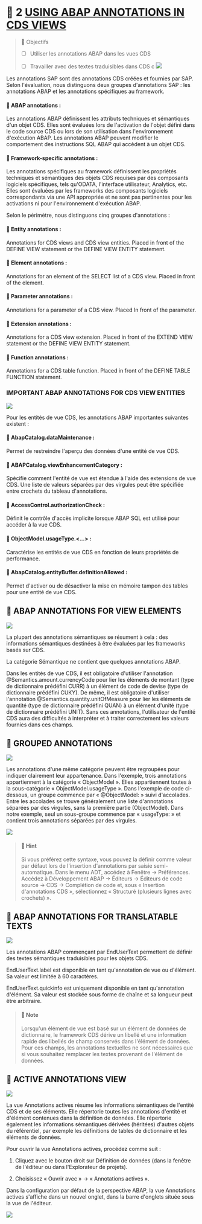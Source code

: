 # 🌸 2 [USING ABAP ANNOTATIONS IN CDS VIEWS](https://learning.sap.com/learning-journeys/acquire-core-abap-skills/using-abap-annotations-in-cds-views_fcda7ade-1bb7-4c79-8b1f-0f20c7f45a70)

> 🌺 Objectifs
>
> - [ ] Utiliser les annotations ABAP dans les vues CDS
>
> - [ ] Travailler avec des textes traduisibles dans CDS
>       c
>       ![](./assets/ABAP_Annotations_for_.png)

Les annotations SAP sont des annotations CDS créées et fournies par SAP. Selon l'évaluation, nous distinguons deux groupes d'annotations SAP : les annotations ABAP et les annotations spécifiques au framework.

#### 💮 **ABAP annotations** :

Les annotations ABAP définissent les attributs techniques et sémantiques d'un objet CDS. Elles sont évaluées lors de l'activation de l'objet défini dans le code source CDS ou lors de son utilisation dans l'environnement d'exécution ABAP. Les annotations ABAP peuvent modifier le comportement des instructions SQL ABAP qui accèdent à un objet CDS.

#### 💮 **Framework-specific annotations** :

Les annotations spécifiques au framework définissent les propriétés techniques et sémantiques des objets CDS requises par des composants logiciels spécifiques, tels qu'ODATA, l'interface utilisateur, Analytics, etc. Elles sont évaluées par les frameworks des composants logiciels correspondants via une API appropriée et ne sont pas pertinentes pour les activations ni pour l'environnement d'exécution ABAP.

Selon le périmètre, nous distinguons cinq groupes d'annotations :

#### 💮 **Entity annotations** :

Annotations for CDS views and CDS view entities. Placed in front of the DEFINE VIEW statement or the DEFINE VIEW ENTITY statement.

#### 💮 **Element annotations** :

Annotations for an element of the SELECT list of a CDS view. Placed in front of the element.

#### 💮 **Parameter annotations** :

Annotations for a parameter of a CDS view. Placed In front of the parameter.

#### 💮 **Extension annotations** :

Annotations for a CDS view extension. Placed in front of the EXTEND VIEW statement or the DEFINE VIEW ENTITY statement.

#### 💮 **Function annotations** :

Annotations for a CDS table function. Placed in front of the DEFINE TABLE FUNCTION statement.

### IMPORTANT ABAP ANNOTATIONS FOR CDS VIEW ENTITIES

![](./assets/ABAP_Annos4Views_002a.png)

Pour les entités de vue CDS, les annotations ABAP importantes suivantes existent :

#### 💮 **AbapCatalog.dataMaintenance** :

Permet de restreindre l'aperçu des données d'une entité de vue CDS.

#### 💮 **ABAPCatalog.viewEnhancementCategory** :

Spécifie comment l'entité de vue est étendue à l'aide des extensions de vue CDS. Une liste de valeurs séparées par des virgules peut être spécifiée entre crochets du tableau d'annotations.

#### 💮 **AccessControl.authorizationCheck** :

Définit le contrôle d'accès implicite lorsque ABAP SQL est utilisé pour accéder à la vue CDS.

#### 💮 **ObjectModel.usageType.<...>** :

Caractérise les entités de vue CDS en fonction de leurs propriétés de performance.

#### 💮 **AbapCatalog.entityBuffer.definitionAllowed** :

Permet d'activer ou de désactiver la mise en mémoire tampon des tables pour une entité de vue CDS.

## 🌸 ABAP ANNOTATIONS FOR VIEW ELEMENTS

![](<./assets/ABAP_Annotations_%20(1).png>)

La plupart des annotations sémantiques se résument à cela : des informations sémantiques destinées à être évaluées par les frameworks basés sur CDS.

La catégorie Sémantique ne contient que quelques annotations ABAP.

Dans les entités de vue CDS, il est obligatoire d'utiliser l'annotation @Semantics.amount.currencyCode pour lier les éléments de montant (type de dictionnaire prédéfini CURR) à un élément de code de devise (type de dictionnaire prédéfini CUKY). De même, il est obligatoire d'utiliser l'annotation @Semantics.quantity.unitOfMeasure pour lier les éléments de quantité (type de dictionnaire prédéfini QUAN) à un élément d'unité (type de dictionnaire prédéfini UNIT). Sans ces annotations, l'utilisateur de l'entité CDS aura des difficultés à interpréter et à traiter correctement les valeurs fournies dans ces champs.

## 🌸 GROUPED ANNOTATIONS

![](./assets/Syntax_Variants_for_A.png)

Les annotations d'une même catégorie peuvent être regroupées pour indiquer clairement leur appartenance. Dans l'exemple, trois annotations appartiennent à la catégorie « ObjectModel ». Elles appartiennent toutes à la sous-catégorie « ObjectModel.usageType ». Dans l'exemple de code ci-dessous, un groupe commence par « @ObjectModel: » suivi d'accolades. Entre les accolades se trouve généralement une liste d'annotations séparées par des virgules, sans la première partie (ObjectModel). Dans notre exemple, seul un sous-groupe commence par « usageType: » et contient trois annotations séparées par des virgules.

![](<./assets/Syntax_Variants_f%20(1).png>)

> #### 🍧 Hint
>
> Si vous préférez cette syntaxe, vous pouvez la définir comme valeur par défaut lors de l'insertion d'annotations par saisie semi-automatique. Dans le menu ADT, accédez à Fenêtre → Préférences. Accédez à Développement ABAP → Éditeurs → Éditeurs de code source → CDS → Complétion de code et, sous « Insertion d'annotations CDS », sélectionnez « Structuré (plusieurs lignes avec crochets) ».

## 🌸 ABAP ANNOTATIONS FOR TRANSLATABLE TEXTS

![](<./assets/ABAP_Annotations_%20(2).png>)

Les annotations ABAP commençant par EndUserText permettent de définir des textes sémantiques traduisibles pour les objets CDS.

EndUserText.label est disponible en tant qu'annotation de vue ou d'élément. Sa valeur est limitée à 60 caractères.

EndUserText.quickinfo est uniquement disponible en tant qu'annotation d'élément. Sa valeur est stockée sous forme de chaîne et sa longueur peut être arbitraire.

> #### 🍧 Note
>
> Lorsqu'un élément de vue est basé sur un élément de données de dictionnaire, le framework CDS dérive un libellé et une information rapide des libellés de champ conservés dans l'élément de données. Pour ces champs, les annotations textuelles ne sont nécessaires que si vous souhaitez remplacer les textes provenant de l'élément de données.

## 🌸 ACTIVE ANNOTATIONS VIEW

![](./assets/Active_Annotations_Vi.png)

La vue Annotations actives résume les informations sémantiques de l'entité CDS et de ses éléments. Elle répertorie toutes les annotations d'entité et d'élément contenues dans la définition de données. Elle répertorie également les informations sémantiques dérivées (héritées) d'autres objets du référentiel, par exemple les définitions de tables de dictionnaire et les éléments de données.

Pour ouvrir la vue Annotations actives, procédez comme suit :

1. Cliquez avec le bouton droit sur Définition de données (dans la fenêtre de l'éditeur ou dans l'Explorateur de projets).

2. Choisissez « Ouvrir avec » → « Annotations actives ».

Dans la configuration par défaut de la perspective ABAP, la vue Annotations actives s'affiche dans un nouvel onglet, dans la barre d'onglets située sous la vue de l'éditeur.

![](<./assets/Active_Annotation%20(1).png>)
